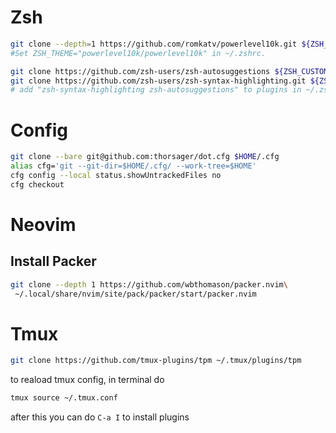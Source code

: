 # Zsh
```bash
git clone --depth=1 https://github.com/romkatv/powerlevel10k.git ${ZSH_CUSTOM:-$HOME/.oh-my-zsh/custom}/themes/powerlevel10k
#Set ZSH_THEME="powerlevel10k/powerlevel10k" in ~/.zshrc.

git clone https://github.com/zsh-users/zsh-autosuggestions ${ZSH_CUSTOM:-~/.oh-my-zsh/custom}/plugins/zsh-autosuggestions
git clone https://github.com/zsh-users/zsh-syntax-highlighting.git ${ZSH_CUSTOM:-~/.oh-my-zsh/custom}/plugins/zsh-syntax-highlighting
# add "zsh-syntax-highlighting zsh-autosuggestions" to plugins in ~/.zshrc
```

# Config
```bash
git clone --bare git@github.com:thorsager/dot.cfg $HOME/.cfg
alias cfg='git --git-dir=$HOME/.cfg/ --work-tree=$HOME'
cfg config --local status.showUntrackedFiles no
cfg checkout
```

# Neovim

## Install Packer
```bash
git clone --depth 1 https://github.com/wbthomason/packer.nvim\
 ~/.local/share/nvim/site/pack/packer/start/packer.nvim
```


# Tmux
```bash
git clone https://github.com/tmux-plugins/tpm ~/.tmux/plugins/tpm
```
to reaload tmux config, in terminal do 
```bash
tmux source ~/.tmux.conf
```
after this you can do `C-a I` to install plugins
